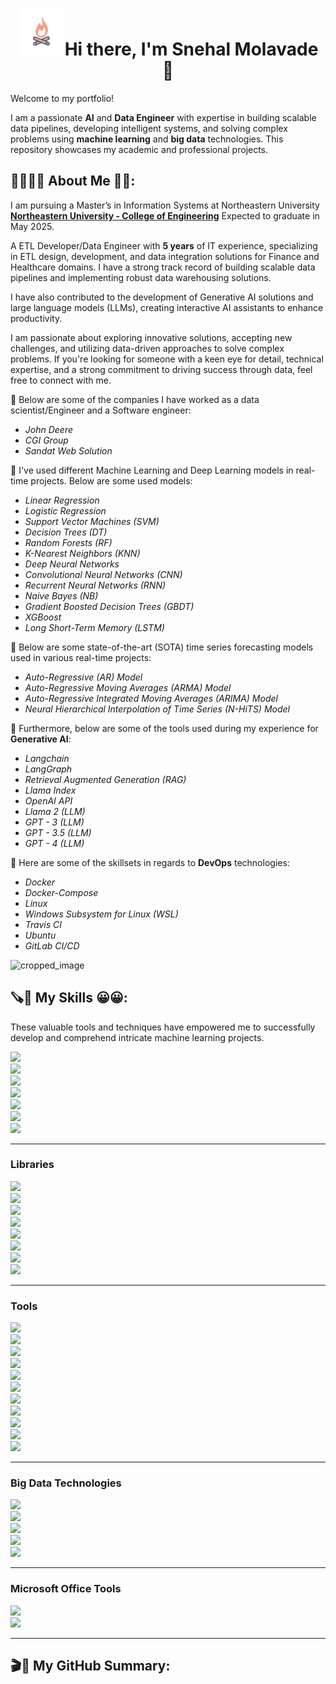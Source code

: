  <h1 align = "center"><img src="https://github.com/suhasmaddali/GIF-files/blob/main/animat-campfire-color.gif" width="75" />Hi there, I'm Snehal Molavade 👋</h1>

Welcome to my portfolio!

I am a passionate **AI** and **Data Engineer** with expertise in building scalable data pipelines, developing intelligent systems, and solving complex problems using **machine learning** and **big data** technologies. This repository showcases my academic and professional projects.


<h2> 👨‍🎓🙋‍♂️ About Me 💼🎒: </h2>

I am pursuing a Master’s in Information Systems at Northeastern University [__Northeastern University - College of Engineering__](https://coe.northeastern.edu/) Expected to graduate in May 2025.

A  ETL Developer/Data Engineer with **5 years** of IT experience, specializing in ETL design, development, and data integration solutions for Finance and Healthcare domains. I have a strong track record of building scalable data pipelines and implementing robust data warehousing solutions.

I have also contributed to the development of Generative AI solutions and large language models (LLMs), creating interactive AI assistants to enhance productivity. 

I am passionate about exploring innovative solutions, accepting new challenges, and utilizing data-driven approaches to solve complex problems. If you're looking for someone with a keen eye for detail, technical expertise, and a strong commitment to driving success through data, feel free to connect with me.

🔭 Below are some of the companies I have worked as a data scientist/Engineer and a Software engineer:

* *John Deere*
* *CGI Group*
* *Sandat Web Solution*

🔭 I've used different Machine Learning and Deep Learning models in real-time projects. Below are some used models:

* *Linear Regression*
* *Logistic Regression*
* *Support Vector Machines (SVM)*
* *Decision Trees (DT)*
* *Random Forests (RF)*
* *K-Nearest Neighbors (KNN)*
* *Deep Neural Networks*
* *Convolutional Neural Networks (CNN)*
* *Recurrent Neural Networks (RNN)*
* *Naive Bayes (NB)*
* *Gradient Boosted Decision Trees (GBDT)*
* *XGBoost*
* *Long Short-Term Memory (LSTM)*

🔭 Below are some state-of-the-art (SOTA) time series forecasting models used in various real-time projects: 

* *Auto-Regressive (AR) Model*
* *Auto-Regressive Moving Averages (ARMA) Model*
* *Auto-Regressive Integrated Moving Averages (ARIMA) Model*
* *Neural Hierarchical Interpolation of Time Series (N-HiTS) Model*

🔭 Furthermore, below are some of the tools used during my experience for __Generative AI__:

* *Langchain*
* *LangGraph*
* *Retrieval Augmented Generation (RAG)*
* *Llama Index*
* *OpenAI API*
* *Llama 2 (LLM)*
* *GPT - 3 (LLM)*
* *GPT - 3.5 (LLM)*
* *GPT - 4 (LLM)*

🔭 Here are some of the skillsets in regards to __DevOps__ technologies:

* *Docker*
* *Docker-Compose*
* *Linux*
* *Windows Subsystem for Linux (WSL)*
* *Travis CI*
* *Ubuntu*
* *GitLab CI/CD*

![cropped_image](https://github.com/user-attachments/assets/86ef01eb-51b1-4707-980a-abacdc91c045)

<h2>🪚🔧 My Skills 😀😀:</h2>

These valuable tools and techniques have empowered me to successfully develop and comprehend intricate machine learning projects.

[![](https://img.shields.io/badge/Python-FFD43B?style=for-the-badge&logo=python&logoColor=darkgreen)](https://www.python.org)  
[![](https://img.shields.io/badge/R-276DC3?style=for-the-badge&logo=r&logoColor=white)](https://www.r-project.org)  
[![](https://img.shields.io/badge/SQL-4479A1?style=for-the-badge&logo=postgresql&logoColor=white)](https://www.postgresql.org/)  
[![](https://img.shields.io/badge/C++-00599C?style=for-the-badge&logo=c%2B%2B&logoColor=white)](https://cplusplus.com/)  
[![](https://img.shields.io/badge/Java-ED8B00?style=for-the-badge&logo=java&logoColor=white)](https://www.java.com/en/)  
[![](https://img.shields.io/badge/C-00599C?style=for-the-badge&logo=c&logoColor=white)](https://www.cprogramming.com)  
[![](https://img.shields.io/badge/MongoDB-4EA94B?style=for-the-badge&logo=mongodb&logoColor=white)](https://www.mongodb.com/)  

---

### **Libraries**
[![](https://img.shields.io/badge/TensorFlow-FF6F00?style=for-the-badge&logo=TensorFlow&logoColor=white)](https://www.tensorflow.org)  
[![](https://img.shields.io/badge/PyTorch-EE4C2C?style=for-the-badge&logo=PyTorch&logoColor=white)](https://pytorch.org)  
[![](https://img.shields.io/badge/Keras-D00000?style=for-the-badge&logo=Keras&logoColor=white)](https://keras.io)  
[![](https://img.shields.io/badge/Numpy-777BB4?style=for-the-badge&logo=numpy&logoColor=white)](https://numpy.org)  
[![](https://img.shields.io/badge/Scikit_learn-F7931E?style=for-the-badge&logo=scikit-learn&logoColor=white)](https://scikit-learn.org/stable/)  
[![](https://img.shields.io/badge/SciPy-654FF0?style=for-the-badge&logo=SciPy&logoColor=white)](https://www.scipy.org)  
[![](https://img.shields.io/badge/Seaborn-3776AB?style=for-the-badge&logo=python&logoColor=white)](https://seaborn.pydata.org)  
[![](https://img.shields.io/badge/TFX-FF6F00?style=for-the-badge&logo=TensorFlow&logoColor=white)](https://www.tensorflow.org/tfx)  

---

### **Tools**
[![](https://img.shields.io/badge/Docker-2496ED?style=for-the-badge&logo=docker&logoColor=white)](https://www.docker.com/)  
[![](https://img.shields.io/badge/Kubernetes-326CE5?style=for-the-badge&logo=kubernetes&logoColor=white)](https://kubernetes.io/)  
[![](https://img.shields.io/badge/AWS-232F3E?style=for-the-badge&logo=amazon-aws&logoColor=white)](https://aws.amazon.com/)  
[![](https://img.shields.io/badge/Google_Cloud-4285F4?style=for-the-badge&logo=google-cloud&logoColor=white)](https://cloud.google.com/)  
[![](https://img.shields.io/badge/Spark-E25A1C?style=for-the-badge&logo=apachespark&logoColor=white)](https://spark.apache.org/)  
[![](https://img.shields.io/badge/Git-F05032?style=for-the-badge&logo=git&logoColor=white)](https://git-scm.com/)  
[![](https://img.shields.io/badge/Tableau-E97627?style=for-the-badge&logo=Tableau&logoColor=white)](https://www.tableau.com/)  
[![](https://img.shields.io/badge/Scala-DC322F?style=for-the-badge&logo=scala&logoColor=white)](https://www.scala-lang.org/)  
[![](https://img.shields.io/badge/Hadoop-66CCFF?style=for-the-badge&logo=apachehadoop&logoColor=white)](https://hadoop.apache.org/)  
[![](https://img.shields.io/badge/Informatica-FF0000?style=for-the-badge&logo=Informatica&logoColor=white)](https://www.informatica.com/)  
[![](https://img.shields.io/badge/Tidal-0078D4?style=for-the-badge&logo=microsoft&logoColor=white)](https://www.tidalsoftware.com/)  

---

### **Big Data Technologies**
[![](https://img.shields.io/badge/Apache_Airflow-017CEE?style=for-the-badge&logo=apache-airflow&logoColor=white)](https://airflow.apache.org/)  
[![](https://img.shields.io/badge/Apache_Spark-E25A1C?style=for-the-badge&logo=apachespark&logoColor=white)](https://spark.apache.org/)  
[![](https://img.shields.io/badge/Hadoop_MapReduce-66CCFF?style=for-the-badge&logo=apachehadoop&logoColor=white)](https://hadoop.apache.org/)  
[![](https://img.shields.io/badge/Apache_Kafka-231F20?style=for-the-badge&logo=apachekafka&logoColor=white)](https://kafka.apache.org/)  
[![](https://img.shields.io/badge/Hive-FFC107?style=for-the-badge&logo=apachehive&logoColor=black)](https://hive.apache.org/)  

---

### **Microsoft Office Tools**
[![](https://img.shields.io/badge/Microsoft_Excel-217346?style=for-the-badge&logo=microsoft-excel&logoColor=white)](https://www.microsoft.com/en-us/microsoft-365/excel)  
[![](https://img.shields.io/badge/Microsoft_PowerPoint-B7472A?style=for-the-badge&logo=microsoft-powerpoint&logoColor=white)](https://www.microsoft.com/en-us/microsoft-365/powerpoint)  

---

## 🎬📠 My GitHub Summary: 

